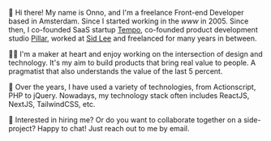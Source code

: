 👋 Hi there! My name is Onno, and I'm a freelance Front-end Developer based in Amsterdam. Since I started working in the _www_ in 2005. Since then, I co-founded SaaS startup [Tempo](https://www.yourtempo.co), co-founded product development studio [Pillar](https://pillarstudio.com), worked at [Sid Lee](http://sidlee.com) and freelanced for many years in between.

🧑‍🎨 I'm a maker at heart and enjoy working on the intersection of design and technology. It's my aim to build products that bring real value to people. A pragmatist that also understands the value of the last 5 percent.

🧰 Over the years, I have used a variety of technologies, from Actionscript, PHP to jQuery. Nowadays, my technology stack often includes ReactJS, NextJS, TailwindCSS, etc. 

💌 Interested in hiring me? Or do you want to collaborate together on a side-project? Happy to chat! Just reach out to me by email. 
